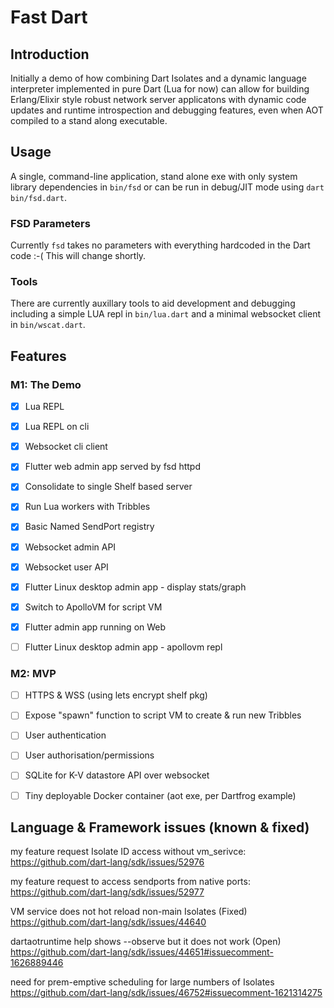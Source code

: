 # Fast Dart

## Introduction

Initially a demo of how combining Dart Isolates and a dynamic language interpreter implemented in pure Dart (Lua for now) can allow for building Erlang/Elixir style robust network server applicatons with dynamic code updates and runtime introspection and debugging features, even when AOT compiled to a stand along executable.

## Usage

A single, command-line application, stand alone exe with only system library dependencies in `bin/fsd` or can be run in debug/JIT mode using `dart bin/fsd.dart`.

### FSD Parameters

Currently `fsd` takes no parameters with everything hardcoded in the Dart code :-( This will change shortly.

### Tools

There are currently auxillary tools to aid development and debugging including a simple LUA repl in `bin/lua.dart` and a minimal websocket client in `bin/wscat.dart`.

## Features

### M1: The Demo

* [X] Lua REPL
* [X] Lua REPL on cli
* [X] Websocket cli client
* [X] Flutter web admin app served by fsd httpd
* [X] Consolidate to single Shelf based server
* [X] Run Lua workers with Tribbles
* [X] Basic Named SendPort registry
* [X] Websocket admin API
* [X] Websocket user API
* [X] Flutter Linux desktop admin app - display stats/graph
* [X] Switch to ApolloVM for script VM
* [X] Flutter admin app running on Web
* [ ] Flutter Linux desktop admin app - apollovm repl


### M2: MVP

* [ ] HTTPS & WSS (using lets encrypt shelf pkg)
* [ ] Expose "spawn" function to script VM to create & run new Tribbles
* [ ] User authentication
* [ ] User authorisation/permissions
* [ ] SQLite for K-V datastore API over websocket
* [ ] Tiny deployable Docker container (aot exe, per Dartfrog example)



## Language & Framework issues (known & fixed)

my feature request Isolate ID access without vm_serivce:
https://github.com/dart-lang/sdk/issues/52976

my feature request to access sendports from native ports:
https://github.com/dart-lang/sdk/issues/52977

VM service does not hot reload non-main Isolates (Fixed)
https://github.com/dart-lang/sdk/issues/44640

dartaotruntime help shows --observe but it does not work (Open)
https://github.com/dart-lang/sdk/issues/44651#issuecomment-1626889446

need for prem-emptive scheduling for large numbers of Isolates
https://github.com/dart-lang/sdk/issues/46752#issuecomment-1621314275